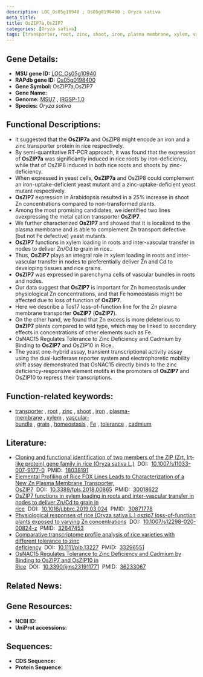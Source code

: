 ```yaml
---
description: LOC_Os05g10940 ; Os05g0198400 ; Oryza sativa
meta_title:
title: OsZIP7a,OsZIP7
categories: [Oryza sativa]
tags: [transporter, root, zinc, shoot, iron, plasma membrane, xylem, vascular bundle, grain, homeostasis, Fe, tolerance, cadmium]
---
```


## Gene Details:
- **MSU gene ID:** [LOC_Os05g10940](http://rice.uga.edu/cgi-bin/ORF_infopage.cgi?orf=LOC_Os05g10940)  
- **RAPdb gene ID:** [Os05g0198400](https://rapdb.dna.affrc.go.jp/locus/?name=Os05g0198400)  
- **Gene Symbol:** OsZIP7a,OsZIP7
- **Gene Name:**
- **Genome:**  [MSU7](http://rice.uga.edu/)&nbsp;,&nbsp;[IRGSP-1.0](https://rapdb.dna.affrc.go.jp/download/irgsp1.html)
- **Species:** *Oryza sativa*

## Functional Descriptions:
   - It suggested that the **OsZIP7a** and OsZIP8 might encode an iron and a zinc transporter protein in rice respectively.
   - By semi-quantitative RT-PCR approach, it was found that the expression of **OsZIP7a** was significantly induced in rice roots by iron-deficiency, while that of OsZIP8 induced in both rice roots and shoots by zinc-deficiency.
   - When expressed in yeast cells, **OsZIP7a** and OsZIP8 could complement an iron-uptake-deficient yeast mutant and a zinc-uptake-deficient yeast mutant respectively.
   - **OsZIP7** expression in Arabidopsis resulted in a 25% increase in shoot Zn concentrations compared to non-transformed plants.
   - Among the most promising candidates, we identified two lines ovexpressing the metal cation transporter **OsZIP7**.
   - We further characterized **OsZIP7** and showed that it is localized to the plasma membrane and is able to complement Zn transport defective (but not Fe defective) yeast mutants.
   - **OsZIP7** functions in xylem loading in roots and inter-vascular transfer in nodes to deliver Zn/Cd to grain in rice..
   - Thus, **OsZIP7** plays an integral role in xylem loading in roots and inter-vascular transfer in nodes to preferentially deliver Zn and Cd to developing tissues and rice grains.
   - **OsZIP7** was expressed in parenchyma cells of vascular bundles in roots and nodes.
   - Our data suggest that **OsZIP7** is important for Zn homeostasis under physiological Zn concentrations, and that Fe homeostasis might be affected due to loss of function of **OsZIP7**.
   - Here we describe a Tos17 loss-of-function line for the Zn plasma membrane transporter **OsZIP7** (**OsZIP7**).
   - On the other hand, we found that Zn excess is more deleterious to **OsZIP7** plants compared to wild type, which may be linked to secondary effects in concentrations of other elements such as Fe.
   - OsNAC15 Regulates Tolerance to Zinc Deficiency and Cadmium by Binding to **OsZIP7** and OsZIP10 in Rice..
   - The yeast one-hybrid assay, transient transcriptional activity assay using the dual-luciferase reporter system and electrophoretic mobility shift assay demonstrated that OsNAC15 directly binds to the zinc deficiency-responsive element motifs in the promoters of **OsZIP7** and OsZIP10 to repress their transcriptions.

## Function-related keywords:
   - [transporter](/tags/transporter/)&nbsp;,&nbsp;[root](/tags/root/)&nbsp;,&nbsp;[zinc](/tags/zinc/)&nbsp;,&nbsp;[shoot](/tags/shoot/)&nbsp;,&nbsp;[iron](/tags/iron/)&nbsp;,&nbsp;[plasma-membrane](/tags/plasma-membrane/)&nbsp;,&nbsp;[xylem](/tags/xylem/)&nbsp;,&nbsp;[vascular-bundle](/tags/vascular-bundle/)&nbsp;,&nbsp;[grain](/tags/grain/)&nbsp;,&nbsp;[homeostasis](/tags/homeostasis/)&nbsp;,&nbsp;[Fe](/tags/Fe/)&nbsp;,&nbsp;[tolerance](/tags/tolerance/)&nbsp;,&nbsp;[cadmium](/tags/cadmium/)

## Literature:
   - [Cloning and functional identification of two members of the ZIP (Zrt, Irt-like protein) gene family in rice (Oryza sativa L.)](https://www.doi.org/10.1007/s11033-007-9177-0)&nbsp;&nbsp;DOI:&nbsp;&nbsp;[10.1007/s11033-007-9177-0](https://www.doi.org/10.1007/s11033-007-9177-0)&nbsp;&nbsp;PMID:&nbsp;&nbsp;[18038191](https://pubmed.ncbi.nlm.nih.gov/18038191/)
   - [Elemental Profiling of Rice FOX Lines Leads to Characterization of a New Zn Plasma Membrane Transporter, OsZIP7](https://www.doi.org/10.3389/fpls.2018.00865)&nbsp;&nbsp;DOI:&nbsp;&nbsp;[10.3389/fpls.2018.00865](https://www.doi.org/10.3389/fpls.2018.00865)&nbsp;&nbsp;PMID:&nbsp;&nbsp;[30018622](https://pubmed.ncbi.nlm.nih.gov/30018622/)
   - [OsZIP7 functions in xylem loading in roots and inter-vascular transfer in nodes to deliver Zn/Cd to grain in rice](https://www.doi.org/10.1016/j.bbrc.2019.03.024)&nbsp;&nbsp;DOI:&nbsp;&nbsp;[10.1016/j.bbrc.2019.03.024](https://www.doi.org/10.1016/j.bbrc.2019.03.024)&nbsp;&nbsp;PMID:&nbsp;&nbsp;[30871778](https://pubmed.ncbi.nlm.nih.gov/30871778/)
   - [Physiological responses of rice (Oryza sativa L.) oszip7 loss-of-function plants exposed to varying Zn concentrations](https://www.doi.org/10.1007/s12298-020-00824-z)&nbsp;&nbsp;DOI:&nbsp;&nbsp;[10.1007/s12298-020-00824-z](https://www.doi.org/10.1007/s12298-020-00824-z)&nbsp;&nbsp;PMID:&nbsp;&nbsp;[32647453](https://pubmed.ncbi.nlm.nih.gov/32647453/)
   - [Comparative transcriptome profile analysis of rice varieties with different tolerance to zinc deficiency](https://www.doi.org/10.1111/plb.13227)&nbsp;&nbsp;DOI:&nbsp;&nbsp;[10.1111/plb.13227](https://www.doi.org/10.1111/plb.13227)&nbsp;&nbsp;PMID:&nbsp;&nbsp;[33296551](https://pubmed.ncbi.nlm.nih.gov/33296551/)
   - [OsNAC15 Regulates Tolerance to Zinc Deficiency and Cadmium by Binding to OsZIP7 and OsZIP10 in Rice](https://www.doi.org/10.3390/ijms231911771)&nbsp;&nbsp;DOI:&nbsp;&nbsp;[10.3390/ijms231911771](https://www.doi.org/10.3390/ijms231911771)&nbsp;&nbsp;PMID:&nbsp;&nbsp;[36233067](https://pubmed.ncbi.nlm.nih.gov/36233067/)

## Related News:

## Gene Resources:
- **NCBI ID:**  []()
- **UniProt accessions:** [](https://www.uniprot.org/uniprotkb//entry)

## Sequences:
- **CDS Sequence:**
- **Protein Sequence:**
